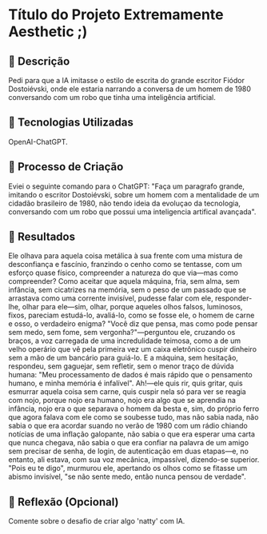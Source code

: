 # Título do Projeto Extremamente Aesthetic ;)

## 📒 Descrição
Pedi para que a IA imitasse o estilo de escrita do grande escritor Fiódor Dostoiévski, onde ele estaria narrando a conversa de um homem de 1980 conversando com um robo que tinha uma inteligência artificial.

## 🤖 Tecnologias Utilizadas
OpenAI-ChatGPT.

## 🧐 Processo de Criação
Eviei o seguinte comando para o ChatGPT: "Faça um paragrafo grande, imitando o escritor Dostoiévski, sobre um homem com a mentalidade de um cidadão brasileiro de 1980, não tendo ideia da evoluçao da tecnologia, conversando com um robo que possui uma inteligencia artifical avançada".

## 🚀 Resultados
Ele olhava para aquela coisa metálica à sua frente com uma mistura de desconfiança e fascínio, franzindo o cenho como se tentasse, com um esforço quase físico, compreender a natureza do que via—mas como compreender? Como aceitar que aquela máquina, fria, sem alma, sem infância, sem cicatrizes na memória, sem o peso de um passado que se arrastava como uma corrente invisível, pudesse falar com ele, responder-lhe, olhar para ele—sim, olhar, porque aqueles olhos falsos, luminosos, fixos, pareciam estudá-lo, avaliá-lo, como se fosse ele, o homem de carne e osso, o verdadeiro enigma? "Você diz que pensa, mas como pode pensar sem medo, sem fome, sem vergonha?"—perguntou ele, cruzando os braços, a voz carregada de uma incredulidade teimosa, como a de um velho operário que vê pela primeira vez um caixa eletrônico cuspir dinheiro sem a mão de um bancário para guiá-lo. E a máquina, sem hesitação, respondeu, sem gaguejar, sem refletir, sem o menor traço de dúvida humana: "Meu processamento de dados é mais rápido que o pensamento humano, e minha memória é infalível". Ah!—ele quis rir, quis gritar, quis esmurrar aquela coisa sem carne, quis cuspir nela só para ver se reagia com nojo, porque nojo era humano, nojo era algo que se aprendia na infância, nojo era o que separava o homem da besta e, sim, do próprio ferro que agora falava com ele como se soubesse tudo, mas não sabia nada, não sabia o que era acordar suando no verão de 1980 com um rádio chiando notícias de uma inflação galopante, não sabia o que era esperar uma carta que nunca chegava, não sabia o que era confiar na palavra de um amigo sem precisar de senha, de login, de autenticação em duas etapas—e, no entanto, ali estava, com sua voz mecânica, impassível, dizendo-se superior. "Pois eu te digo", murmurou ele, apertando os olhos como se fitasse um abismo invisível, "se não sente medo, então nunca pensou de verdade".

## 💭 Reflexão (Opcional)
Comente sobre o desafio de criar algo 'natty' com IA.
